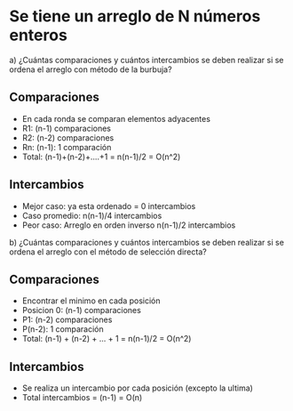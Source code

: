 # Se tiene un arreglo de N números enteros
a) ¿Cuántas comparaciones y cuántos intercambios se deben realizar si se ordena el arreglo con método de la burbuja?
## Comparaciones
- En cada ronda se comparan elementos adyacentes
- R1: (n-1) comparaciones
- R2: (n-2) comparaciones
- Rn: (n-1): 1 comparación
- Total: (n-1)+(n-2)+....+1 = n(n-1)/2 = O(n^2)

## Intercambios
- Mejor caso: ya esta ordenado = 0 intercambios
- Caso promedio: n(n-1)/4 intercambios
- Peor caso: Arreglo en orden inverso n(n-1)/2 intercambios

b) ¿Cuántas comparaciones y cuántos intercambios se deben realizar si se ordena el arreglo con el método de selección directa?
## Comparaciones
- Encontrar el minimo en cada posición
- Posicion 0: (n-1) comparaciones
- P1: (n-2) comparaciones
- P(n-2): 1 comparación
- Total: (n-1) + (n-2) + ... + 1 = n(n-1)/2 = O(n^2)

## Intercambios
- Se realiza un intercambio por cada posición (excepto la ultima)
- Total intercambios = (n-1) = O(n)

